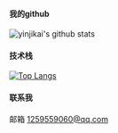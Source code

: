 #### 我的github
![yinjikai's github stats](https://github-readme-stats.vercel.app/api?username=yinjikai&show_icons=true&theme=radical&bg_color=30,e96443,904e95&title_color=fff&text_color=fff&count_private=true)

#### 技术栈
[![Top Langs](https://github-readme-stats.vercel.app/api/top-langs/?username=yinjikai)](https://github.com/anuraghazra/github-readme-stats)

#### 联系我
邮箱 1259559060@qq.com
